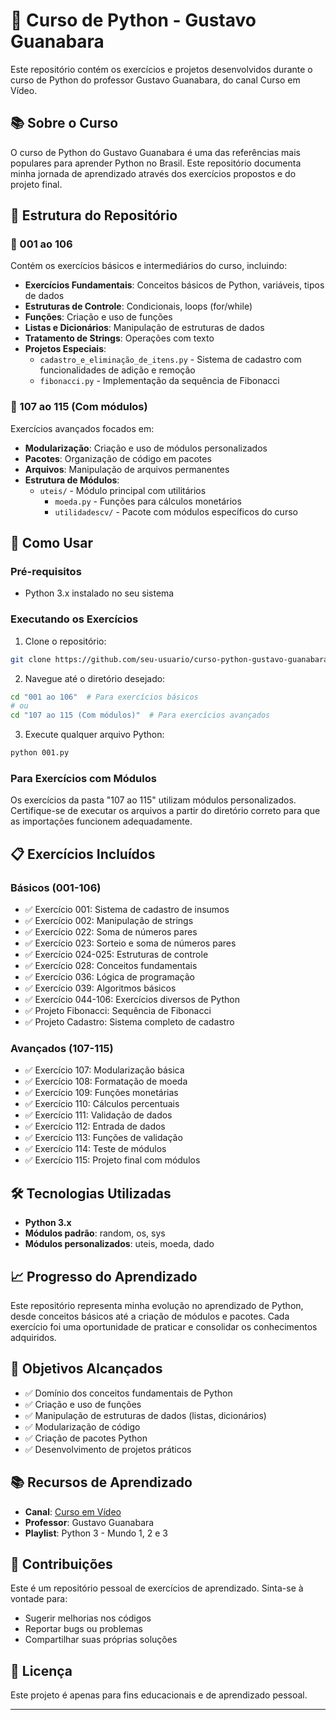 # 🐍 Curso de Python - Gustavo Guanabara

Este repositório contém os exercícios e projetos desenvolvidos durante o curso de Python do professor Gustavo Guanabara, do canal Curso em Vídeo.

## 📚 Sobre o Curso

O curso de Python do Gustavo Guanabara é uma das referências mais populares para aprender Python no Brasil. Este repositório documenta minha jornada de aprendizado através dos exercícios propostos e do projeto final.

## 📁 Estrutura do Repositório

### 📂 001 ao 106
Contém os exercícios básicos e intermediários do curso, incluindo:

- **Exercícios Fundamentais**: Conceitos básicos de Python, variáveis, tipos de dados
- **Estruturas de Controle**: Condicionais, loops (for/while)
- **Funções**: Criação e uso de funções
- **Listas e Dicionários**: Manipulação de estruturas de dados
- **Tratamento de Strings**: Operações com texto
- **Projetos Especiais**:
  - `cadastro_e_eliminação_de_itens.py` - Sistema de cadastro com funcionalidades de adição e remoção
  - `fibonacci.py` - Implementação da sequência de Fibonacci

### 📂 107 ao 115 (Com módulos)
Exercícios avançados focados em:

- **Modularização**: Criação e uso de módulos personalizados
- **Pacotes**: Organização de código em pacotes
- **Arquivos**: Manipulação de arquivos permanentes
- **Estrutura de Módulos**:
  - `uteis/` - Módulo principal com utilitários
    - `moeda.py` - Funções para cálculos monetários
    - `utilidadescv/` - Pacote com módulos específicos do curso

## 🚀 Como Usar

### Pré-requisitos
- Python 3.x instalado no seu sistema

### Executando os Exercícios
1. Clone o repositório:
```bash
git clone https://github.com/seu-usuario/curso-python-gustavo-guanabara.git
```

2. Navegue até o diretório desejado:
```bash
cd "001 ao 106"  # Para exercícios básicos
# ou
cd "107 ao 115 (Com módulos)"  # Para exercícios avançados
```

3. Execute qualquer arquivo Python:
```bash
python 001.py
```

### Para Exercícios com Módulos
Os exercícios da pasta "107 ao 115" utilizam módulos personalizados. Certifique-se de executar os arquivos a partir do diretório correto para que as importações funcionem adequadamente.

## 📋 Exercícios Incluídos

### Básicos (001-106)
- ✅ Exercício 001: Sistema de cadastro de insumos
- ✅ Exercício 002: Manipulação de strings
- ✅ Exercício 022: Soma de números pares
- ✅ Exercício 023: Sorteio e soma de números pares
- ✅ Exercício 024-025: Estruturas de controle
- ✅ Exercício 028: Conceitos fundamentais
- ✅ Exercício 036: Lógica de programação
- ✅ Exercício 039: Algoritmos básicos
- ✅ Exercício 044-106: Exercícios diversos de Python
- ✅ Projeto Fibonacci: Sequência de Fibonacci
- ✅ Projeto Cadastro: Sistema completo de cadastro

### Avançados (107-115)
- ✅ Exercício 107: Modularização básica
- ✅ Exercício 108: Formatação de moeda
- ✅ Exercício 109: Funções monetárias
- ✅ Exercício 110: Cálculos percentuais
- ✅ Exercício 111: Validação de dados
- ✅ Exercício 112: Entrada de dados
- ✅ Exercício 113: Funções de validação
- ✅ Exercício 114: Teste de módulos
- ✅ Exercício 115: Projeto final com módulos

## 🛠️ Tecnologias Utilizadas

- **Python 3.x**
- **Módulos padrão**: random, os, sys
- **Módulos personalizados**: uteis, moeda, dado

## 📈 Progresso do Aprendizado

Este repositório representa minha evolução no aprendizado de Python, desde conceitos básicos até a criação de módulos e pacotes. Cada exercício foi uma oportunidade de praticar e consolidar os conhecimentos adquiridos.

## 🎯 Objetivos Alcançados

- ✅ Domínio dos conceitos fundamentais de Python
- ✅ Criação e uso de funções
- ✅ Manipulação de estruturas de dados (listas, dicionários)
- ✅ Modularização de código
- ✅ Criação de pacotes Python
- ✅ Desenvolvimento de projetos práticos

## 📚 Recursos de Aprendizado

- **Canal**: [Curso em Vídeo](https://www.youtube.com/c/CursoemVídeo)
- **Professor**: Gustavo Guanabara
- **Playlist**: Python 3 - Mundo 1, 2 e 3

## 🤝 Contribuições

Este é um repositório pessoal de exercícios de aprendizado. Sinta-se à vontade para:
- Sugerir melhorias nos códigos
- Reportar bugs ou problemas
- Compartilhar suas próprias soluções

## 📄 Licença

Este projeto é apenas para fins educacionais e de aprendizado pessoal.

---

